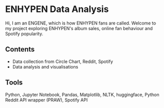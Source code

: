 # ENHYPEN Data Analysis
Hi, I am an ENGENE, which is how ENHYPEN fans are called. Welcome to my project exploring ENHYPEN's album sales, online fan behaviour and Spotify popularity.

## Contents
- Data collection from Circle Chart, Reddit, Spotify
- Data analysis and visualisations

## Tools
Python, Jupyter Notebook, Pandas, Matplotlib, NLTK, huggingface, Python Reddit API wrapper (PRAW), Spotify API
